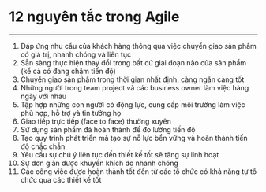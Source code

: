 # **12 nguyên tắc trong Agile**

---

1. Đáp ứng nhu cầu của khách hàng thông qua việc chuyển giao sản phẩm có giá trị, nhanh chóng và liên tục
2. Sẵn sàng thực hiện thay đổi trong bất cứ giai đoạn nào của sản phẩm (kể cả có đang chậm tiến độ)
3. Chuyển giao sản phẩm trong thời gian nhất định, càng ngắn càng tốt
4. Những người trong team project và các business owner làm việc hàng ngày với nhau
5. Tập hợp những con người có động lực, cung cấp môi trường làm việc phù hợp, hỗ trợ và tin tưởng họ
6. Giao tiếp trực tiếp (face to face) thường xuyên
7. Sử dụng sản phẩm đã hoàn thành để đo lường tiến độ
8. Tạo quy trình phát triển mà tạo sự nỗ lực bền vững và hoàn thành tiến độ chắc chắn
9. Yêu cầu sự chú ý liên tục đến thiết kế tốt sẽ tăng sự linh hoạt
10. Sự đơn giản được khuyến khích do nhanh chóng
11. Các công việc được hoàn thành tốt đến từ các tổ chức có khả năng tự tổ chức qua các thiết kế tốt
